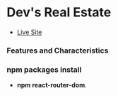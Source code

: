 # Dev's Real Estate

- [Live Site]()

### Features and Characteristics

### npm packages install
- **npm react-router-dom**.

